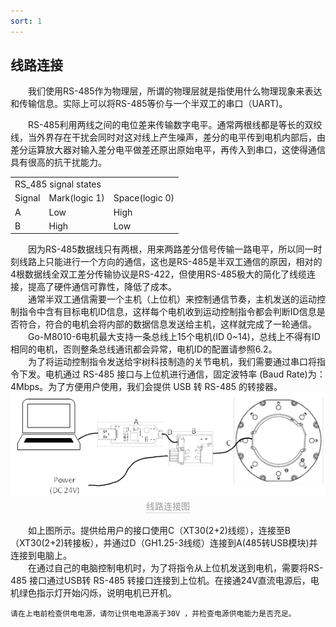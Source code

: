 ```yaml
---
sort: 1
---
```


## 线路连接
&emsp;&emsp;我们使用RS-485作为物理层，所谓的物理层就是指使用什么物理现象来表达和传输信息。实际上可以将RS-485等价与一个半双工的串口（UART)。<br>

&emsp;&emsp;RS-485利用两线之间的电位差来传输数字电平。通常两根线都是等长的双绞线，当外界存在干扰会同时对这对线上产生噪声，差分的电平传到电机内部后，由差分运算放大器对输入差分电平做差还原出原始电平，再传入到串口，这使得通信具有很高的抗干扰能力。 <br>
<center>
<table>
    <tr>
        <td colspan="3">
            RS_485 signal states
        </td>
    </tr>
    <tr>
        <td>
            Signal
        </td>
        <td>
            Mark(logic 1)
        </td>
        <td>
            Space(logic 0)
        </td>
    </tr>
    <tr>
        <td>
            A
        </td>
        <td>
            Low
        </td>
        <td>
            High
        </td>
    </tr>
    <tr>
        <td>
            B
        </td>
        <td>
            High
        </td>
        <td>
            Low
        </td>
    </tr>
</table>
</center>
&emsp;&emsp;因为RS-485数据线只有两根，用来两路差分信号传输一路电平，所以同一时刻线路上只能进行一个方向的通信，这也是RS-485是半双工通信的原因，相对的4根数据线全双工差分传输协议是RS-422，但使用RS-485极大的简化了线缆连接，提高了硬件通信可靠性，降低了成本。<br>
&emsp;&emsp;通常半双工通信需要一个主机（上位机）来控制通信节奏，主机发送的运动控制指令中含有目标电机ID信息，这样每个电机收到运动控制指令都会判断ID信息是否符合，符合的电机会将内部的数据信息发送给主机，这样就完成了一轮通信。<br>
&emsp;&emsp;Go-M8010-6电机最大支持一条总线上15个电机(ID 0~14)，总线上不得有ID相同的电机，否则整条总线通讯都会异常，电机ID的配置请参照6.2。<br>
&emsp;&emsp;为了将运动控制指令发送给宇树科技制造的关节电机，我们需要通过串口将指令下发。电机通过 RS-485 接口与上位机进行通信，固定波特率 (Baud Rate)为：4Mbps。为了方便用户使用，我们会提供 USB 转 RS-485 的转接器。<br>
<center>
<img src="../img/connect.PNG" style="zoom:100%" alt=" 图片不见了。。。 "/>
<br>
<div style="color:orange; border-bottom: 0.1px solid #d9d9d9;
display: inline-block;
color: #999;
padding: 1px;">线路连接图</div>
</center>
<br>
&emsp;&emsp;如上图所示。提供给用户的接口使用C（XT30(2+2)线缆），连接至B （XT30(2+2)转接板），并通过D（GH1.25-3线缆）连接到A(485转USB模块)并连接到电脑上。<br>
&emsp;&emsp;在通过自己的电脑控制电机时，为了将指令从上位机发送到电机，需要将RS-485 接口通过USB转 RS-485 转接口连接到上位机。在接通24V直流电源后，电机绿色指示灯开始闪烁，说明电机已开机。 

```warning
请在上电前检查供电电源，请勿让供电电源高于30V ，并检查电源供电能力是否充足。
```
